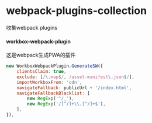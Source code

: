 # webpack-plugins-collection
收集webpack plugins
#### workbox-webpack-plugin

这是webpack生成PWA的插件

```javascript
new WorkboxWebpackPlugin.GenerateSW({
    clientsClaim: true,
    exclude: [/\.map$/, /asset-manifest\.json$/],
    importWorkboxFrom: 'cdn',
    navigateFallback: publicUrl + '/index.html',
    navigateFallbackBlacklist: [
        new RegExp('^/_'),
        new RegExp('/[^/]+\\.[^/]+$'),
    ],
}),
```
